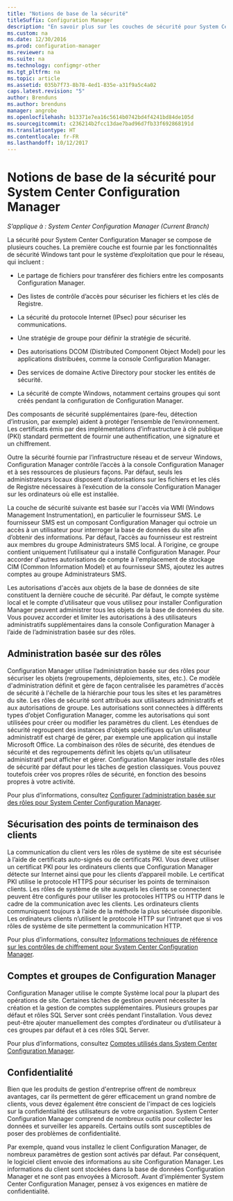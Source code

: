 ```yaml
---
title: "Notions de base de la sécurité"
titleSuffix: Configuration Manager
description: "En savoir plus sur les couches de sécurité pour System Center Configuration Manager."
ms.custom: na
ms.date: 12/30/2016
ms.prod: configuration-manager
ms.reviewer: na
ms.suite: na
ms.technology: configmgr-other
ms.tgt_pltfrm: na
ms.topic: article
ms.assetid: 035b7f73-8b78-4ed1-835e-a31f9a5c4a02
caps.latest.revision: "5"
author: Brenduns
ms.author: brenduns
manager: angrobe
ms.openlocfilehash: b13371e7ea16c5614b0742bd4f4241bd84de105d
ms.sourcegitcommit: c236214b2fcc13dae7bad96d7fb33f692868191d
ms.translationtype: HT
ms.contentlocale: fr-FR
ms.lasthandoff: 10/12/2017
---
```

# <a name="fundamentals-of-security-for-system-center-configuration-manager"></a>Notions de base de la sécurité pour System Center Configuration Manager

*S’applique à : System Center Configuration Manager (Current Branch)*

La sécurité pour System Center Configuration Manager se compose de plusieurs couches. La première couche est fournie par les fonctionnalités de sécurité Windows tant pour le système d’exploitation que pour le réseau, qui incluent :  

-   Le partage de fichiers pour transférer des fichiers entre les composants Configuration Manager.  

-   Des listes de contrôle d’accès pour sécuriser les fichiers et les clés de Registre.  

-   La sécurité du protocole Internet (IPsec) pour sécuriser les communications.  

-   Une stratégie de groupe pour définir la stratégie de sécurité.  

-   Des autorisations DCOM (Distributed Component Object Model) pour les applications distribuées, comme la console Configuration Manager.  

-   Des services de domaine Active Directory pour stocker les entités de sécurité.  

-   La sécurité de compte Windows, notamment certains groupes qui sont créés pendant la configuration de Configuration Manager.  

Des composants de sécurité supplémentaires (pare-feu, détection d’intrusion, par exemple) aident à protéger l’ensemble de l’environnement. Les certificats émis par des implémentations d’infrastructure à clé publique (PKI) standard permettent de fournir une authentification, une signature et un chiffrement.  

Outre la sécurité fournie par l’infrastructure réseau et de serveur Windows, Configuration Manager contrôle l’accès à la console Configuration Manager et à ses ressources de plusieurs façons. Par défaut, seuls les administrateurs locaux disposent d’autorisations sur les fichiers et les clés de Registre nécessaires à l’exécution de la console Configuration Manager sur les ordinateurs où elle est installée.  

La couche de sécurité suivante est basée sur l'accès via WMI (Windows Management Instrumentation), en particulier le fournisseur SMS. Le fournisseur SMS est un composant Configuration Manager qui octroie un accès à un utilisateur pour interroger la base de données du site afin d’obtenir des informations. Par défaut, l’accès au fournisseur est restreint aux membres du groupe Administrateurs SMS local. À l’origine, ce groupe contient uniquement l’utilisateur qui a installé Configuration Manager. Pour accorder d'autres autorisations de compte à l'emplacement de stockage CIM (Common Information Model) et au fournisseur SMS, ajoutez les autres comptes au groupe Administrateurs SMS.  

Les autorisations d'accès aux objets de la base de données de site constituent la dernière couche de sécurité. Par défaut, le compte système local et le compte d’utilisateur que vous utilisez pour installer Configuration Manager peuvent administrer tous les objets de la base de données du site. Vous pouvez accorder et limiter les autorisations à des utilisateurs administratifs supplémentaires dans la console Configuration Manager à l’aide de l’administration basée sur des rôles.  



## <a name="role-based-administration"></a>Administration basée sur des rôles  
 Configuration Manager utilise l’administration basée sur des rôles pour sécuriser les objets (regroupements, déploiements, sites, etc.). Ce modèle d'administration définit et gère de façon centralisée les paramètres d'accès de sécurité à l'échelle de la hiérarchie pour tous les sites et les paramètres du site. Les rôles de sécurité sont attribués aux utilisateurs administratifs et aux autorisations de groupe. Les autorisations sont connectées à différents types d’objet Configuration Manager, comme les autorisations qui sont utilisées pour créer ou modifier les paramètres du client. Les étendues de sécurité regroupent des instances d’objets spécifiques qu’un utilisateur administratif est chargé de gérer, par exemple une application qui installe Microsoft Office. La combinaison des rôles de sécurité, des étendues de sécurité et des regroupements définit les objets qu’un utilisateur administratif peut afficher et gérer. Configuration Manager installe des rôles de sécurité par défaut pour les tâches de gestion classiques. Vous pouvez toutefois créer vos propres rôles de sécurité, en fonction des besoins propres à votre activité.  

 Pour plus d’informations, consultez [Configurer l’administration basée sur des rôles pour System Center Configuration Manager](../../core/servers/deploy/configure/configure-role-based-administration.md).  

## <a name="securing-client-endpoints"></a>Sécurisation des points de terminaison des clients  
 La communication du client vers les rôles de système de site est sécurisée à l’aide de certificats auto-signés ou de certificats PKI. Vous devez utiliser un certificat PKI pour les ordinateurs clients que Configuration Manager détecte sur Internet ainsi que pour les clients d’appareil mobile. Le certificat PKI utilise le protocole HTTPS pour sécuriser les points de terminaison clients. Les rôles de système de site auxquels les clients se connectent peuvent être configurés pour utiliser les protocoles HTTPS ou HTTP dans le cadre de la communication avec les clients. Les ordinateurs clients communiquent toujours à l’aide de la méthode la plus sécurisée disponible. Les ordinateurs clients n’utilisent le protocole HTTP sur l’intranet que si vos rôles de système de site permettent la communication HTTP.  

 Pour plus d’informations, consultez [Informations techniques de référence sur les contrôles de chiffrement pour System Center Configuration Manager](../../protect/deploy-use/cryptographic-controls-technical-reference.md).  

## <a name="configuration-manager-accounts-and-groups"></a>Comptes et groupes de Configuration Manager  
 Configuration Manager utilise le compte Système local pour la plupart des opérations de site. Certaines tâches de gestion peuvent nécessiter la création et la gestion de comptes supplémentaires. Plusieurs groupes par défaut et rôles SQL Server sont créés pendant l’installation. Vous devez peut-être ajouter manuellement des comptes d’ordinateur ou d’utilisateur à ces groupes par défaut et à ces rôles SQL Server.  

 Pour plus d’informations, consultez [Comptes utilisés dans System Center Configuration Manager](../../core/plan-design/hierarchy/accounts.md).  

## <a name="privacy"></a>Confidentialité  
 Bien que les produits de gestion d'entreprise offrent de nombreux avantages, car ils permettent de gérer efficacement un grand nombre de clients, vous devez également être conscient de l'impact de ces logiciels sur la confidentialité des utilisateurs de votre organisation. System Center Configuration Manager comprend de nombreux outils pour collecter les données et surveiller les appareils. Certains outils sont susceptibles de poser des problèmes de confidentialité.  

 Par exemple, quand vous installez le client Configuration Manager, de nombreux paramètres de gestion sont activés par défaut. Par conséquent, le logiciel client envoie des informations au site Configuration Manager. Les informations du client sont stockées dans la base de données Configuration Manager et ne sont pas envoyées à Microsoft. Avant d’implémenter System Center Configuration Manager, pensez à vos exigences en matière de confidentialité.  
